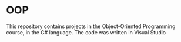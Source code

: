 # OOP
This repository contains projects in the Object-Oriented Programming course, in the C# language. The code was written in Visual Studio
